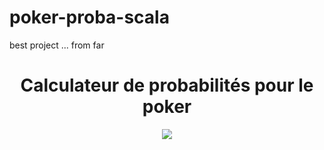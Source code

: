 # poker-proba-scala
best project ... from far

<div align = "center">
  
  <h1>Calculateur de probabilités pour le poker</h1>

   <img src ="https://media.giphy.com/media/3ov9jUCYetT3GVwcy4/giphy-downsized-large.gif"/>
</div>
